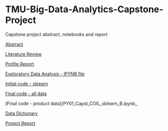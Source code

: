 # TMU-Big-Data-Analytics-Capstone-Project
Capstone project abstract, notebooks and report

[Abstract](Abstract.pdf)

[Literature Review](https://github.com/manohariw44/TMU-Big-Data-Analytics-Capstone-Project/blob/e4d8fc276eedf75b9bd84052fe882b71ebdeb523/Literature%20Review.pdf)

[Profile Report](https://github.com/manohariw44/TMU-Big-Data-Analytics-Capstone-Project/blob/065ad3458504dd2896ad27d521dcb0819216da7d/Pandas%20Profiling%20Report%20%E2%80%94%20Variable%20profile2%20-%20no%20duplicates%20.html)

[Exploratory Data Analysis - IPYNB file](https://github.com/manohariw44/TMU-Big-Data-Analytics-Capstone-Project/blob/777d0c48d821d0bbb9960fa861e48aee74d13f0a/PY01_Capst_EDA.ipynb)

[Initial code - sklearn ](https://github.com/manohariw44/TMU-Big-Data-Analytics-Capstone-Project/blob/8524a3de1b57734343e6427f6425e9c03703322c/PY01_Capst_COIL_sklearn.ipynb)

[Final code - all data](PY01_Capst_COIL_sklearn_A.ipynb)

[Final code - product data](PY01_Capst_COIL_sklearn_B.ipynb_

[Data Dictionary](https://github.com/manohariw44/TMU-Big-Data-Analytics-Capstone-Project/blob/489823660ecf25d1a1f580bbb81813a99be4ffe0/Data_Dictionary.xlsx)

[Project Report](CIND820_Caravan_Policy_Ownership.docx)
